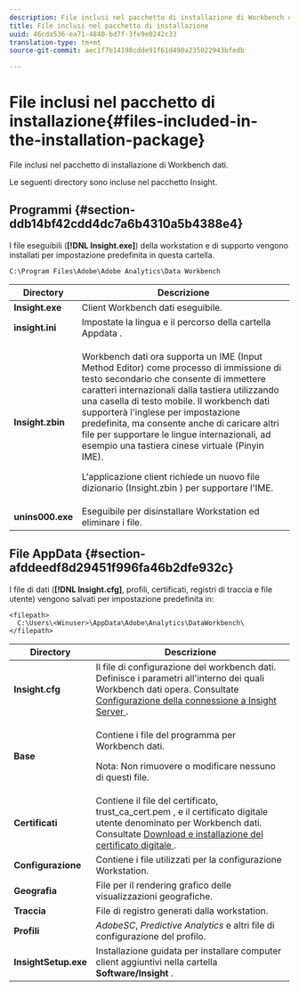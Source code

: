 ```yaml
---
description: File inclusi nel pacchetto di installazione di Workbench dati.
title: File inclusi nel pacchetto di installazione
uuid: 46cda536-ea71-4840-bd7f-3fe9e0242c33
translation-type: tm+mt
source-git-commit: aec1f7b14198cdde91f61d490a235022943bfedb

---
```



# File inclusi nel pacchetto di installazione{#files-included-in-the-installation-package}

File inclusi nel pacchetto di installazione di Workbench dati.

Le seguenti directory sono incluse nel pacchetto Insight.

## Programmi {#section-ddb14bf42cdd4dc7a6b4310a5b4388e4}

I file eseguibili (**[!DNL Insight.exe]**) della workstation e di supporto vengono installati per impostazione predefinita in questa cartella.

```
C:\Program Files\Adobe\Adobe Analytics\Data Workbench
```

<table id="table_56BAC85184A04E7680FBB4B36DE73285"> 
 <thead> 
  <tr> 
   <th colname="col1" class="entry"> Directory </th> 
   <th colname="col2" class="entry"> Descrizione </th> 
  </tr> 
 </thead>
 <tbody> 
  <tr> 
   <td colname="col1"> <b> <span class="filepath"> Insight.exe </span></b> </td> 
   <td colname="col2"> Client Workbench dati eseguibile. </td> 
  </tr> 
  <tr> 
   <td colname="col1"> <b> <span class="filepath"> insight.ini </span></b> </td> 
   <td colname="col2"> Impostate la lingua e il percorso della cartella <span class="filepath"> Appdata </span> . </td> 
  </tr> 
  <tr> 
   <td colname="col1"> <b> <span class="filepath"> Insight.zbin </span></b> </td> 
   <td colname="col2"> <p>Workbench dati ora supporta un IME (Input Method Editor) come processo di immissione di testo secondario che consente di immettere caratteri internazionali dalla tastiera utilizzando una casella di testo mobile. Il workbench dati supporterà l'inglese per impostazione predefinita, ma consente anche di caricare altri file per supportare le lingue internazionali, ad esempio una tastiera cinese virtuale (Pinyin IME). </p> <p>L'applicazione client richiede un nuovo file dizionario <span class="filepath"> (Insight.zbin </span>) per supportare l'IME. </p> </td> 
  </tr> 
  <tr> 
   <td colname="col1"> <b> <span class="filepath"> unins000.exe </span></b> </td> 
   <td colname="col2"> Eseguibile per disinstallare Workstation ed eliminare i file. </td> 
  </tr> 
 </tbody> 
</table>

## File AppData {#section-afddeedf8d29451f996fa46b2dfe932c}

I file di dati (**[!DNL Insight.cfg]**, profili, certificati, registri di traccia e file utente) vengono salvati per impostazione predefinita in:

```
<filepath>
  C:\Users\<Winuser>\AppData\Adobe\Analytics\DataWorkbench\ 
</filepath>
```

<table id="table_DBA4DBB54C57409C8EC116C686A08560"> 
 <thead> 
  <tr> 
   <th colname="col1" class="entry"> Directory </th> 
   <th colname="col2" class="entry"> Descrizione </th> 
  </tr> 
 </thead>
 <tbody> 
  <tr> 
   <td colname="col1"> <b> <span class="filepath"> Insight.cfg </span></b> </td> 
   <td colname="col2"> Il file di configurazione del workbench dati. Definisce i parametri all'interno dei quali Workbench dati opera. Consultate <a href="../../../home/c-install-insight/install-setup/c-conn-isvr.md#concept-9f47b2cd7c12492693a2cf810cfc1d9e"> Configurazione della connessione a Insight Server </a>. </td> 
  </tr> 
  <tr> 
   <td colname="col1"> <b> <span class="filepath"> Base </span></b> </td> 
   <td colname="col2"> <p>Contiene i file del programma per Workbench dati. </p> <p> <p>Nota:  Non rimuovere o modificare nessuno di questi file. </p> </p> </td> 
  </tr> 
  <tr> 
   <td colname="col1"> <b> <span class="filepath"> Certificati </span></b> </td> 
   <td colname="col2"> Contiene il file del certificato, <span class="filepath"> trust_ca_cert.pem </span>, e il certificato digitale utente denominato per Workbench dati. Consultate <a href="../../../home/c-install-insight/install-setup/c-dgtl-crtf.md#concept-4c6a900074d4464fb6ec7862f7e54f10"> Download e installazione del certificato digitale </a>. </td> 
  </tr> 
  <tr> 
   <td colname="col1"> <b> <span class="filepath"> Configurazione </span> </b> </td> 
   <td colname="col2"> Contiene i file utilizzati per la configurazione Workstation. </td> 
  </tr> 
  <tr> 
   <td colname="col1"> <b> <span class="filepath"> Geografia </span></b> </td> 
   <td colname="col2"> File per il rendering grafico delle visualizzazioni geografiche. </td> 
  </tr> 
  <tr> 
   <td colname="col1"> <b> <span class="filepath"> Traccia </span></b> </td> 
   <td colname="col2"> File di registro generati dalla workstation. </td> 
  </tr> 
  <tr> 
   <td colname="col1"> <b> <span class="filepath"> Profili </span></b> </td> 
   <td colname="col2"> <i>AdobeSC</i>, <i>Predictive Analytics</i> e altri file di configurazione del profilo. </td> 
  </tr> 
  <tr> 
   <td colname="col1"> <b> <span class="filepath"> InsightSetup.exe </span></b> </td> 
   <td colname="col2"> Installazione guidata per installare computer client aggiuntivi nella cartella <b> Software/Insight <span class="filepath"> </span></b> . </td> 
  </tr> 
 </tbody> 
</table>

